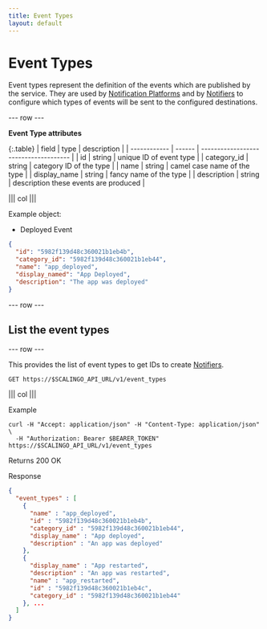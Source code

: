 ```yaml
---
title: Event Types
layout: default
---
```


# Event Types

Event types represent the definition of the events which are published by the service.
They are used by [Notification Platforms](/notification_platforms) and by
[Notifiers](/notifiers) to configure which types of events will be sent to the configured
destinations.

--- row ---

**Event Type attributes**

{:.table}
| field        | type   | description                           |
| ------------ | ------ | ------------------------------------- |
| id           | string | unique ID of event type               |
| category_id  | string | category ID of the type               |
| name         | string | camel case name of the type           |
| display_name | string | fancy name of the type                |
| description  | string | description these events are produced |

||| col |||

Example object:

* Deployed Event

```json
{
  "id": "5982f139d48c360021b1eb4b",
  "category_id": "5982f139d48c360021b1eb44",
  "name": "app_deployed",
  "display_named": "App Deployed",
  "description": "The app was deployed"
}
```

--- row ---

## List the event types

--- row ---

This provides the list of event types to get IDs to create [Notifiers](/notifiers).

`GET https://$SCALINGO_API_URL/v1/event_types`

||| col |||

Example

```shell
curl -H "Accept: application/json" -H "Content-Type: application/json" \
  -H "Authorization: Bearer $BEARER_TOKEN" https://$SCALINGO_API_URL/v1/event_types
```

Returns 200 OK

Response

```json
{
  "event_types" : [
    {
      "name" : "app_deployed",
      "id" : "5982f139d48c360021b1eb4b",
      "category_id" : "5982f139d48c360021b1eb44",
      "display_name" : "App deployed",
      "description" : "An app was deployed"
    },
    {
      "display_name" : "App restarted",
      "description" : "An app was restarted",
      "name" : "app_restarted",
      "id" : "5982f139d48c360021b1eb4c",
      "category_id" : "5982f139d48c360021b1eb44"
    }, ...
  ]
}

```
